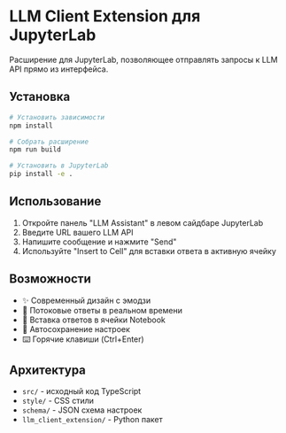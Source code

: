 # LLM Client Extension для JupyterLab

Расширение для JupyterLab, позволяющее отправлять запросы к LLM API прямо из интерфейса.

## Установка

```bash
# Установить зависимости
npm install

# Собрать расширение
npm run build

# Установить в JupyterLab
pip install -e .
```

## Использование

1. Откройте панель "LLM Assistant" в левом сайдбаре JupyterLab
2. Введите URL вашего LLM API
3. Напишите сообщение и нажмите "Send"
4. Используйте "Insert to Cell" для вставки ответа в активную ячейку

## Возможности

- ✨ Современный дизайн с эмодзи
- 🚀 Потоковые ответы в реальном времени
- 📝 Вставка ответов в ячейки Notebook
- 💾 Автосохранение настроек
- ⌨️ Горячие клавиши (Ctrl+Enter)

## Архитектура

- `src/` - исходный код TypeScript
- `style/` - CSS стили
- `schema/` - JSON схема настроек
- `llm_client_extension/` - Python пакет